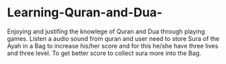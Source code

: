 # Learning-Quran-and-Dua-
Enjoying and justifing the knowlege of Quran and Dua through playing games. Listen a audio sound from quran and user need to store Sura of  the Ayah in a Bag to increase his/her score and for this he/she have three lives and three level. To get better score to collect sura more into the Bag.
